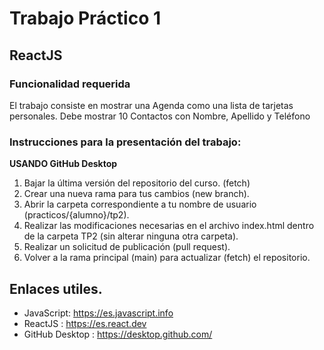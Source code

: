 # Trabajo Práctico 1


## ReactJS

### Funcionalidad requerida

El trabajo consiste en mostrar una Agenda como una lista de tarjetas personales.
Debe mostrar 10 Contactos con Nombre, Apellido y Teléfono

### Instrucciones para la presentación del trabajo:

**USANDO GitHub Desktop**

1. Bajar la última versión del repositorio del curso. (fetch)
2. Crear una nueva rama para tus cambios (new branch).
3. Abrir la carpeta correspondiente a tu nombre de usuario (practicos/{alumno}/tp2).
4. Realizar las modificaciones necesarias en el archivo index.html dentro de la carpeta TP2 (sin alterar ninguna otra carpeta).
5. Realizar un solicitud de publicación (pull request).
6. Volver a la rama principal (main) para actualizar (fetch) el repositorio.

## Enlaces utiles.
- JavaScript: https://es.javascript.info
- ReactJS :   https://es.react.dev
- GitHub Desktop : https://desktop.github.com/